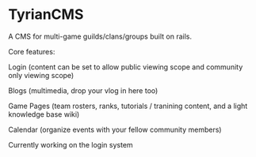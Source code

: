 TyrianCMS
=========

A CMS for multi-game guilds/clans/groups built on rails.

Core features:


Login (content can be set to allow public viewing scope and community only viewing scope)

Blogs (multimedia, drop your vlog in here too)

Game Pages (team rosters, ranks, tutorials / tranining content, and a light knowledge base wiki)

Calendar (organize events with your fellow community members)


Currently working on the login system